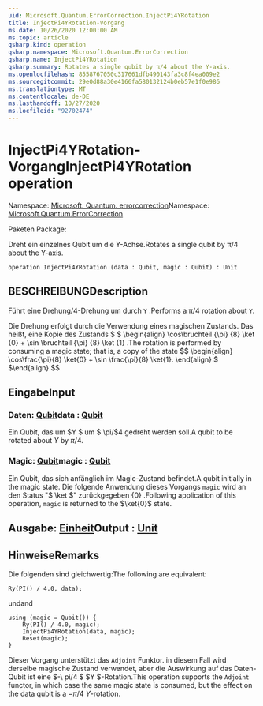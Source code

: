 ```yaml
---
uid: Microsoft.Quantum.ErrorCorrection.InjectPi4YRotation
title: InjectPi4YRotation-Vorgang
ms.date: 10/26/2020 12:00:00 AM
ms.topic: article
qsharp.kind: operation
qsharp.namespace: Microsoft.Quantum.ErrorCorrection
qsharp.name: InjectPi4YRotation
qsharp.summary: Rotates a single qubit by π/4 about the Y-axis.
ms.openlocfilehash: 8558767050c317661dfb490143fa3c8f4ea009e2
ms.sourcegitcommit: 29e0d88a30e4166fa580132124b0eb57e1f0e986
ms.translationtype: MT
ms.contentlocale: de-DE
ms.lasthandoff: 10/27/2020
ms.locfileid: "92702474"
---
```

# <a name="injectpi4yrotation-operation"></a><span data-ttu-id="f2dbb-102">InjectPi4YRotation-Vorgang</span><span class="sxs-lookup"><span data-stu-id="f2dbb-102">InjectPi4YRotation operation</span></span>

<span data-ttu-id="f2dbb-103">Namespace: [Microsoft. Quantum. errorcorrection](xref:Microsoft.Quantum.ErrorCorrection)</span><span class="sxs-lookup"><span data-stu-id="f2dbb-103">Namespace: [Microsoft.Quantum.ErrorCorrection](xref:Microsoft.Quantum.ErrorCorrection)</span></span>

<span data-ttu-id="f2dbb-104">Paketen [](https://nuget.org/packages/)</span><span class="sxs-lookup"><span data-stu-id="f2dbb-104">Package: [](https://nuget.org/packages/)</span></span>


<span data-ttu-id="f2dbb-105">Dreht ein einzelnes Qubit um die Y-Achse.</span><span class="sxs-lookup"><span data-stu-id="f2dbb-105">Rotates a single qubit by π/4 about the Y-axis.</span></span>

```qsharp
operation InjectPi4YRotation (data : Qubit, magic : Qubit) : Unit
```


## <a name="description"></a><span data-ttu-id="f2dbb-106">BESCHREIBUNG</span><span class="sxs-lookup"><span data-stu-id="f2dbb-106">Description</span></span>

<span data-ttu-id="f2dbb-107">Führt eine Drehung/4-Drehung um durch `Y` .</span><span class="sxs-lookup"><span data-stu-id="f2dbb-107">Performs a π/4 rotation about `Y`.</span></span>

<span data-ttu-id="f2dbb-108">Die Drehung erfolgt durch die Verwendung eines magischen Zustands. Das heißt, eine Kopie des Zustands $ $ \begin{align} \cos\bruchteil {\pi} {8} \ket {0} + \sin \bruchteil {\pi} {8} \ket {1} .</span><span class="sxs-lookup"><span data-stu-id="f2dbb-108">The rotation is performed by consuming a magic state; that is, a copy of the state $$ \begin{align} \cos\frac{\pi}{8} \ket{0} + \sin \frac{\pi}{8} \ket{1}.</span></span>
<span data-ttu-id="f2dbb-109">\end{align} $ $</span><span class="sxs-lookup"><span data-stu-id="f2dbb-109">\end{align} $$</span></span>

## <a name="input"></a><span data-ttu-id="f2dbb-110">Eingabe</span><span class="sxs-lookup"><span data-stu-id="f2dbb-110">Input</span></span>

### <a name="data--qubit"></a><span data-ttu-id="f2dbb-111">Daten: [Qubit](xref:microsoft.quantum.lang-ref.qubit)</span><span class="sxs-lookup"><span data-stu-id="f2dbb-111">data : [Qubit](xref:microsoft.quantum.lang-ref.qubit)</span></span>

<span data-ttu-id="f2dbb-112">Ein Qubit, das um $Y $ um $ \pi/$4 gedreht werden soll.</span><span class="sxs-lookup"><span data-stu-id="f2dbb-112">A qubit to be rotated about $Y$ by $\pi / 4$.</span></span>


### <a name="magic--qubit"></a><span data-ttu-id="f2dbb-113">Magic: [Qubit](xref:microsoft.quantum.lang-ref.qubit)</span><span class="sxs-lookup"><span data-stu-id="f2dbb-113">magic : [Qubit](xref:microsoft.quantum.lang-ref.qubit)</span></span>

<span data-ttu-id="f2dbb-114">Ein Qubit, das sich anfänglich im Magic-Zustand befindet.</span><span class="sxs-lookup"><span data-stu-id="f2dbb-114">A qubit initially in the magic state.</span></span> <span data-ttu-id="f2dbb-115">Die folgende Anwendung dieses Vorgangs `magic` wird an den Status "$ \ket $" zurückgegeben {0} .</span><span class="sxs-lookup"><span data-stu-id="f2dbb-115">Following application of this operation, `magic` is returned to the $\ket{0}$ state.</span></span>



## <a name="output--unit"></a><span data-ttu-id="f2dbb-116">Ausgabe: [Einheit](xref:microsoft.quantum.lang-ref.unit)</span><span class="sxs-lookup"><span data-stu-id="f2dbb-116">Output : [Unit](xref:microsoft.quantum.lang-ref.unit)</span></span>



## <a name="remarks"></a><span data-ttu-id="f2dbb-117">Hinweise</span><span class="sxs-lookup"><span data-stu-id="f2dbb-117">Remarks</span></span>

<span data-ttu-id="f2dbb-118">Die folgenden sind gleichwertig:</span><span class="sxs-lookup"><span data-stu-id="f2dbb-118">The following are equivalent:</span></span>

```qsharp
Ry(PI() / 4.0, data);
```

<span data-ttu-id="f2dbb-119">und</span><span class="sxs-lookup"><span data-stu-id="f2dbb-119">and</span></span>

```qsharp
using (magic = Qubit()) {
    Ry(PI() / 4.0, magic);
    InjectPi4YRotation(data, magic);
    Reset(magic);
}
```

<span data-ttu-id="f2dbb-120">Dieser Vorgang unterstützt das `Adjoint` Funktor. in diesem Fall wird derselbe magische Zustand verwendet, aber die Auswirkung auf das Daten-Qubit ist eine $-\ pi/4 $ $Y $-Rotation.</span><span class="sxs-lookup"><span data-stu-id="f2dbb-120">This operation supports the `Adjoint` functor, in which case the same magic state is consumed, but the effect on the data qubit is a $-\pi/4$ $Y$-rotation.</span></span>